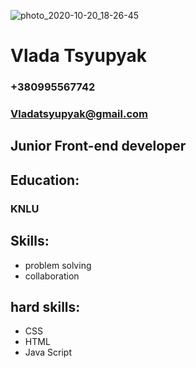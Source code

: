 
![photo_2020-10-20_18-26-45](https://user-images.githubusercontent.com/86426241/158892852-87d83481-2298-45b0-9bc8-097930f67ca9.jpg)
# Vlada Tsyupyak
### +380995567742
### Vladatsyupyak@gmail.com
## Junior Front-end developer
## Education:
### KNLU
## Skills:
* problem solving
* collaboration
## hard skills:
* CSS
* HTML
* Java Script
